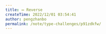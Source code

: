 ```yaml
---
title: ➖ Reverse
createTime: 2022/12/01 03:54:41
author: pengzhanbo
permalink: /note/type-challenges/p91zdkfw/
---
```

